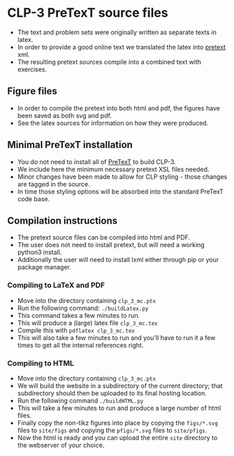 # CLP-3 PreTexT source files
* The text and problem sets were originally written as separate texts in latex.
* In order to provide a good online text we translated the latex into  [pretext](https://pretextbook.org/) xml.
* The resulting pretext sources compile into a combined text with exercises.

## Figure files
* In order to compile the pretext into both html and pdf, the figures have been saved as both svg and pdf.
* See the latex sources for information on how they were produced.

## Minimal PreTexT installation
* You do not need to install all of [PreTexT](https://pretextbook.org/) to build CLP-3.
* We include here the minimum necessary pretext XSL files needed.
* Minor changes have been made to allow for CLP styling - those changes are tagged in the source.
* In time those styling options will be absorbed into the standard PreTexT code base.

## Compilation instructions
* The pretext source files can be compiled into html and PDF.
* The user does not  need to install pretext, but will need a working python3 install.
* Additionally the user will need to install lxml either through pip or your package manager.

### Compiling to LaTeX and PDF
* Move into the directory containing `clp_3_mc.ptx`
* Run the following command:
`./buildLatex.py`
* This command takes a few minutes to run.
* This will produce a (large) latex file `clp_3_mc.tex`
* Compile this with `pdflatex clp_3_mc.tex`
* This will also take a few minutes to run and you'll have to run it a few times to get all the internal references right.

### Compiling to HTML
* Move into the directory containing `clp_3_mc.ptx`
* We will build the website in a subdirectory of the current directory; that subdirectory should then be uploaded to its final hosting location.
* Run the following command
`./buildHTML.py`
* This will take a few minutes to run and produce a large number of html files.
* Finally copy the non-tikz figures into place by copying the `figs/*.svg` files to `site/figs` and copying the `pfigs/*.svg` files to `site/pfigs`.
* Now the html is ready and you can upload the entire `site` directory to the webserver of your choice.
